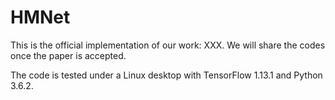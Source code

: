 # HMNet
This is the official implementation of our work: XXX.
We will share the codes once the paper is accepted.

The code is tested under a Linux desktop with TensorFlow 1.13.1 and Python 3.6.2.
